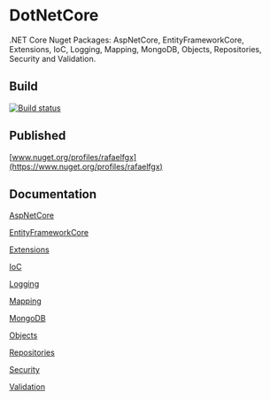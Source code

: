 # DotNetCore

.NET Core Nuget Packages: AspNetCore, EntityFrameworkCore, Extensions, IoC, Logging, Mapping, MongoDB, Objects, Repositories, Security and Validation.

## Build

[![Build status](https://dev.azure.com/rafaelfgx/DotNetCore/_apis/build/status/DotNetCore)](https://dev.azure.com/rafaelfgx/DotNetCore/_build/latest?definitionId=11)

## Published

[www.nuget.org/profiles/rafaelfgx](https://www.nuget.org/profiles/rafaelfgx)

## Documentation

[AspNetCore](https://github.com/rafaelfgx/DotNetCore/tree/master/source/AspNetCore)

[EntityFrameworkCore](https://github.com/rafaelfgx/DotNetCore/tree/master/source/EntityFrameworkCore)

[Extensions](https://github.com/rafaelfgx/DotNetCore/tree/master/source/Extensions)

[IoC](https://github.com/rafaelfgx/DotNetCore/tree/master/source/IoC)

[Logging](https://github.com/rafaelfgx/DotNetCore/tree/master/source/Logging)

[Mapping](https://github.com/rafaelfgx/DotNetCore/tree/master/source/Mapping)

[MongoDB](https://github.com/rafaelfgx/DotNetCore/tree/master/source/MongoDB)

[Objects](https://github.com/rafaelfgx/DotNetCore/tree/master/source/Objects)

[Repositories](https://github.com/rafaelfgx/DotNetCore/tree/master/source/Repositories)

[Security](https://github.com/rafaelfgx/DotNetCore/tree/master/source/Security)

[Validation](https://github.com/rafaelfgx/DotNetCore/tree/master/source/Validation)
